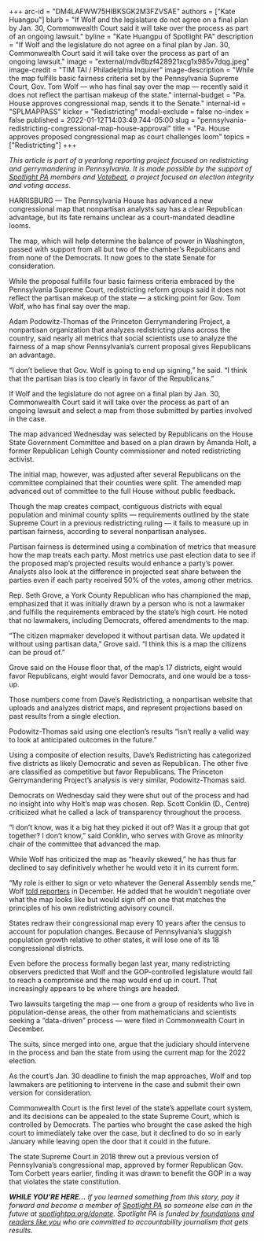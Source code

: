 +++
arc-id = "DM4LAFWW75HIBKSGK2M3FZVSAE"
authors = ["Kate Huangpu"]
blurb = "If Wolf and the legislature do not agree on a final plan by Jan. 30, Commonwealth Court said it will take over the process as part of an ongoing lawsuit."
byline = "Kate Huangpu of Spotlight PA"
description = "If Wolf and the legislature do not agree on a final plan by Jan. 30, Commonwealth Court said it will take over the process as part of an ongoing lawsuit."
image = "external/mdv8bzf428921xcg1x985v7dqg.jpeg"
image-credit = "TIM TAI / Philadelphia Inquirer"
image-description = "While the map fulfills basic fairness criteria set by the Pennsylvania Supreme Court, Gov. Tom Wolf — who has final say over the map — recently said it does not reflect the partisan makeup of the state."
internal-budget = "Pa. House approves congressional map, sends it to the Senate."
internal-id = "SPLMAPPASS"
kicker = "Redistricting"
modal-exclude = false
no-index = false
published = 2022-01-12T14:03:49.744-05:00
slug = "pennsylvania-redistricting-congressional-map-house-approval"
title = "Pa. House approves proposed congressional map as court challenges loom"
topics = ["Redistricting"]
+++

<i>This article is part of a yearlong reporting project focused on redistricting and gerrymandering in Pennsylvania. It is made possible by the support of </i><a href="https://www.spotlightpa.org/"><i>Spotlight PA</i></a><i> members and </i><a href="https://votebeat.org/"><i>Votebeat</i></a><i>, a project focused on election integrity and voting access.</i>

HARRISBURG — The Pennsylvania House has advanced a new congressional map that nonpartisan analysts say has a clear Republican advantage, but its fate remains unclear as a court-mandated deadline looms.

The map, which will help determine the balance of power in Washington, passed with support from all but two of the chamber’s Republicans and from none of the Democrats. It now goes to the state Senate for consideration.

While the proposal fulfills four basic fairness criteria embraced by the Pennsylvania Supreme Court, redistricting reform groups said it does not reflect the partisan makeup of the state — a sticking point for Gov. Tom Wolf, who has final say over the map.

<script src="https://www.spotlightpa.org/embed.js" async></script><div data-spl-embed-version="1" data-spl-src="https://www.spotlightpa.org/embeds/newsletter/"></div>

Adam Podowitz-Thomas of the Princeton Gerrymandering Project, a nonpartisan organization that analyzes redistricting plans across the country, said nearly all metrics that social scientists use to analyze the fairness of a map show Pennsylvania’s current proposal gives Republicans an advantage.

“I don’t believe that Gov. Wolf is going to end up signing,” he said. “I think that the partisan bias is too clearly in favor of the Republicans.”

If Wolf and the legislature do not agree on a final plan by Jan. 30, Commonwealth Court said it will take over the process as part of an ongoing lawsuit and select a map from those submitted by parties involved in the case.

The map advanced Wednesday was selected by Republicans on the House State Government Committee and based on a plan drawn by Amanda Holt, a former Republican Lehigh County commissioner and noted redistricting activist.

The initial map, however, was adjusted after several Republicans on the committee complained that their counties were split. The amended map advanced out of committee to the full House without public feedback.

Though the map creates compact, contiguous districts with equal population and minimal county splits — requirements outlined by the state Supreme Court in a previous redistricting ruling — it fails to measure up in partisan fairness, according to several nonpartisan analyses.

Partisan fairness is determined using a combination of metrics that measure how the map treats each party. Most metrics use past election data to see if the proposed map’s projected results would enhance a party’s power. Analysts also look at the difference in projected seat share between the parties even if each party received 50% of the votes, among other metrics.

Rep. Seth Grove, a York County Republican who has championed the map, emphasized that it was initially drawn by a person who is not a lawmaker and fulfills the requirements embraced by the state’s high court. He noted that no lawmakers, including Democrats, offered amendments to the map.

“The citizen mapmaker developed it without partisan data. We updated it without using partisan data,” Grove said. “I think this is a map the citizens can be proud of.”

Grove said on the House floor that, of the map’s 17 districts, eight would favor Republicans, eight would favor Democrats, and one would be a toss-up.

Those numbers come from Dave’s Redistricting, a nonpartisan website that uploads and analyzes district maps, and represent projections based on past results from a single election.

Podowitz-Thomas said using one election’s results “isn’t really a valid way to look at anticipated outcomes in the future.”

Using a composite of election results, Dave’s Redistricting has categorized five districts as likely Democratic and seven as Republican. The other five are classified as competitive but favor Republicans. The Princeton Gerrymandering Project’s analysis is very similar, Podowitz-Thomas said.

Democrats on Wednesday said they were shut out of the process and had no insight into why Holt’s map was chosen. Rep. Scott Conklin (D., Centre) criticized what he called a lack of transparency throughout the process.

“I don’t know, was it a big hat they picked it out of? Was it a group that got together? I don’t know,” said Conklin, who serves with Grove as minority chair of the committee that advanced the map.

While Wolf has criticized the map as “heavily skewed,” he has thus far declined to say definitively whether he would veto it in its current form.

“My role is either to sign or veto whatever the General Assembly sends me,” Wolf <a href="https://www.abc27.com/news/this-week-in-pennsylvania/pennsylvania-politics/gov-wolf-says-negotiating-a-new-congressional-map-is-not-his-role/">told reporters</a> in December. He added that he wouldn’t negotiate over what the map looks like but would sign off on one that matches the principles of his own redistricting advisory council.

States redraw their congressional map every 10 years after the census to account for population changes. Because of Pennsylvania’s sluggish population growth relative to other states, it will lose one of its 18 congressional districts.

Even before the process formally began last year, many redistricting observers predicted that Wolf and the GOP-controlled legislature would fail to reach a compromise and the map would end up in court. That increasingly appears to be where things are headed.

Two lawsuits targeting the map — one from a group of residents who live in population-dense areas, the other from mathematicians and scientists seeking a “data-driven” process — were filed in Commonwealth Court in December.

<script src="https://www.spotlightpa.org/embed.js" async></script><div data-spl-embed-version="1" data-spl-src="https://www.spotlightpa.org/embeds/donate/"></div>

The suits, since merged into one, argue that the judiciary should intervene in the process and ban the state from using the current map for the 2022 election.

As the court’s Jan. 30 deadline to finish the map approaches, Wolf and top lawmakers are petitioning to intervene in the case and submit their own version for consideration.

Commonwealth Court is the first level of the state’s appellate court system, and its decisions can be appealed to the state Supreme Court, which is controlled by Democrats. The parties who brought the case asked the high court to immediately take over the case, but it declined to do so in early January while leaving open the door that it could in the future.

The state Supreme Court in 2018 threw out a previous version of Pennsylvania’s congressional map, approved by former Republican Gov. Tom Corbett years earlier, finding it was drawn to benefit the GOP in a way that violates the state constitution.

<i><b>WHILE YOU’RE HERE...</b></i><i> If you learned something from this story, pay it forward and become a member of </i><a href="https://www.spotlightpa.org/"><i>Spotlight PA</i></a><i> so someone else can in the future at </i><a href="http://spotlightpa.org/donate"><i>spotlightpa.org/donate</i></a><i>. Spotlight PA is funded by</i><a href="https://www.spotlightpa.org/support"><i> foundations</i></a><i> </i><a href="https://www.spotlightpa.org/support"><i>and readers like you</i></a><i> who are committed to accountability journalism that gets results.</i>
